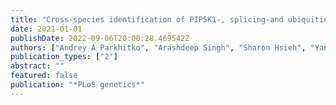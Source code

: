 ```yaml
---
title: "Cross-species identification of PIP5K1-, splicing-and ubiquitin-related pathways as potential targets for RB1-deficient cells"
date: 2021-01-01
publishDate: 2022-09-06T20:00:28.469542Z
authors: ["Andrey A Parkhitko", "Arashdeep Singh", "Sharon Hsieh", "Yanhui Hu", "Richard Binari", "Christopher J Lord", "Sridhar Hannenhalli", "Colm J Ryan", "Norbert Perrimon"]
publication_types: ["2"]
abstract: ""
featured: false
publication: "*PLoS genetics*"
---
```


